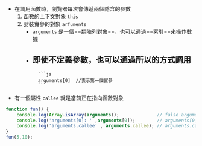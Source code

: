 - 在調用函數時，瀏覽器每次會傳遞兩個隱含的參數
	1. 函數的上下文對象 `this`
	2. 封裝實參的對象 `arfuments`
		- `arguments` 是一個==類陣列對象==，也可以通過==索引==來操作數據
		- 即使不定義參數，也可以通過所以的方式調用
			- 
				```js
				arguments[0]  //表示第一個實參
				```
- 有一個屬性 `callee` 就是當前正在指向函數對象

```js 
function fun() {
    console.log(Array.isArray(arguments));          	// false arguments不是Array
    console.log('arguments[0]: ' ,arguments[0]);    	// arguments[0]:  5
    console.log('arguments.callee' , arguments.callee); // arguments.callee ƒ fun() 
}
fun(5,10);
```